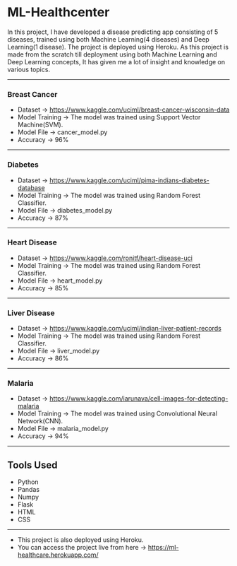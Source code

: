# ML-Healthcenter
In this project, I have developed a disease predicting app consisting of 5 diseases, trained using both Machine Learning(4 diseases) and Deep Learning(1 disease). The project is deployed using Heroku. As this project is made from the scratch till deployment using both Machine Learning and Deep Learning concepts, It has given me a lot of insight and knowledge on various topics.
____________________________________________________________________________________________________________________________________________________________________________
### Breast Cancer
* Dataset -> https://www.kaggle.com/uciml/breast-cancer-wisconsin-data
* Model Training -> The model was trained using Support Vector Machine(SVM).
* Model File -> cancer_model.py
* Accuracy -> 96%
____________________________________________________________________________________________________________________________________________________________________________
### Diabetes
* Dataset -> https://www.kaggle.com/uciml/pima-indians-diabetes-database
* Model Training -> The model was trained using Random Forest Classifier.
* Model File -> diabetes_model.py
* Accuracy -> 87%
____________________________________________________________________________________________________________________________________________________________________________
### Heart Disease
* Dataset -> https://www.kaggle.com/ronitf/heart-disease-uci
* Model Training -> The model was trained using Random Forest Classifier.
* Model File -> heart_model.py
* Accuracy -> 85%
____________________________________________________________________________________________________________________________________________________________________________
### Liver Disease
* Dataset -> https://www.kaggle.com/uciml/indian-liver-patient-records
* Model Training -> The model was trained using Random Forest Classifier.
* Model File -> liver_model.py
* Accuracy -> 86%
____________________________________________________________________________________________________________________________________________________________________________
### Malaria
* Dataset -> https://www.kaggle.com/iarunava/cell-images-for-detecting-malaria
* Model Training -> The model was trained using Convolutional Neural Network(CNN).
* Model File -> malaria_model.py
* Accuracy -> 94%
____________________________________________________________________________________________________________________________________________________________________________
## Tools Used
* Python
* Pandas
* Numpy
* Flask
* HTML
* CSS
____________________________________________________________________________________________________________________________________________________________________________
* This project is also deployed using Heroku.
* You can access the project live from here -> https://ml-healthcare.herokuapp.com/
